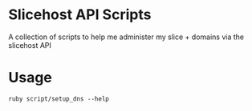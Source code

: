 # Slicehost API Scripts

A collection of scripts to help me administer my slice + domains via the slicehost API

# Usage

	ruby script/setup_dns --help
